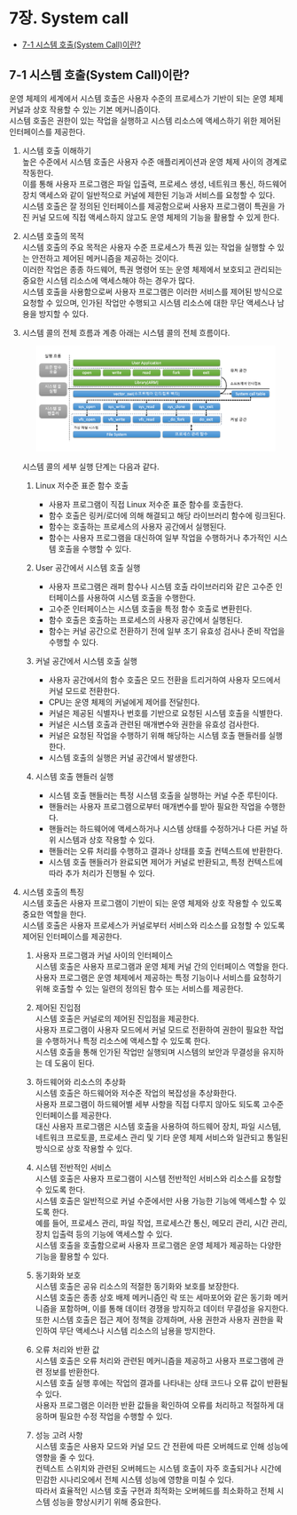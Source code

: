 # 7장. System call

  * [7-1 시스템 호출(System Call)이란?](#7-1-시스템-호출system-call이란)

## 7-1 시스템 호출(System Call)이란?
  운영 체제의 세계에서 시스템 호출은 사용자 수준의 프로세스가 기반이 되는 운영 체제 커널과 상호 작용할 수 있는 기본 메커니즘이다.  
  시스템 호출은 권한이 있는 작업을 실행하고 시스템 리소스에 액세스하기 위한 제어된 인터페이스를 제공한다.

  1. 시스템 호출 이해하기  
      높은 수준에서 시스템 호출은 사용자 수준 애플리케이션과 운영 체제 사이의 경계로 작동한다.  
      이를 통해 사용자 프로그램은 파일 입출력, 프로세스 생성, 네트워크 통신, 하드웨어 장치 액세스와 같이 일반적으로 커널에 제한된 기능과 서비스를 요청할 수 있다.  
      시스템 호출은 잘 정의된 인터페이스를 제공함으로써 사용자 프로그램이 특권을 가진 커널 모드에 직접 액세스하지 않고도 운영 체제의 기능을 활용할 수 있게 한다.

  2. 시스템 호출의 목적  
      시스템 호출의 주요 목적은 사용자 수준 프로세스가 특권 있는 작업을 실행할 수 있는 안전하고 제어된 메커니즘을 제공하는 것이다.  
      이러한 작업은 종종 하드웨어, 특권 명령어 또는 운영 체제에서 보호되고 관리되는 중요한 시스템 리소스에 액세스해야 하는 경우가 많다.  
      시스템 호출을 사용함으로써 사용자 프로그램은 이러한 서비스를 제어된 방식으로 요청할 수 있으며, 인가된 작업만 수행되고 시스템 리소스에 대한 무단 액세스나 남용을 방지할 수 있다.

  3. 시스템 콜의 전체 흐름과 계층
      아래는 시스템 콜의 전체 흐름이다.  
      <center><img src="../images/7.System_Call/System_call_flow.png" width="90%" height="90%"></center>

      시스템 콜의 세부 실행 단계는 다음과 같다.  

      1. Linux 저수준 표준 함수 호출  
          - 사용자 프로그램이 직접 Linux 저수준 표준 함수를 호출한다.
          - 함수 호출은 링커/로더에 의해 해결되고 해당 라이브러리 함수에 링크된다.
          - 함수는 호출하는 프로세스의 사용자 공간에서 실행된다.
          - 함수는 사용자 프로그램을 대신하여 일부 작업을 수행하거나 추가적인 시스템 호출을 수행할 수 있다.

      2. User 공간에서 시스템 호출 실행  
          - 사용자 프로그램은 래퍼 함수나 시스템 호출 라이브러리와 같은 고수준 인터페이스를 사용하여 시스템 호출을 수행한다.
          - 고수준 인터페이스는 시스템 호출을 특정 함수 호출로 변환힌다.
          - 함수 호출은 호출하는 프로세스의 사용자 공간에서 실행된다.
          - 함수는 커널 공간으로 전환하기 전에 일부 초기 유효성 검사나 준비 작업을 수행할 수 있다.

      3. 커널 공간에서 시스템 호출 실행  
          - 사용자 공간에서의 함수 호출은 모드 전환을 트리거하여 사용자 모드에서 커널 모드로 전환한다.
          - CPU는 운영 체제의 커널에게 제어를 전달힌다.
          - 커널은 제공된 식별자나 번호를 기반으로 요청된 시스템 호출을 식별한다.
          - 커널은 시스템 호출과 관련된 매개변수와 권한을 유효성 검사한다.
          - 커널은 요청된 작업을 수행하기 위해 해당하는 시스템 호출 핸들러를 실행한다.
          - 시스템 호출의 실행은 커널 공간에서 발생한다.

      4. 시스템 호출 핸들러 실행  
          - 시스템 호출 핸들러는 특정 시스템 호출을 실행하는 커널 수준 루틴이다.
          - 핸들러는 사용자 프로그램으로부터 매개변수를 받아 필요한 작업을 수행한다.
          - 핸들러는 하드웨어에 액세스하거나 시스템 상태를 수정하거나 다른 커널 하위 시스템과 상호 작용할 수 있다.
          - 핸들러는 오류 처리를 수행하고 결과나 상태를 호출 컨텍스트에 반환한다.
          - 시스템 호출 핸들러가 완료되면 제어가 커널로 반환되고, 특정 컨텍스트에 따라 추가 처리가 진행될 수 있다.

  4. 시스템 호출의 특징  
      시스템 호출은 사용자 프로그램이 기반이 되는 운영 체제와 상호 작용할 수 있도록 중요한 역할을 한다.  
      시스템 호출은 사용자 프로세스가 커널로부터 서비스와 리소스를 요청할 수 있도록 제어된 인터페이스를 제공한다.

      1. 사용자 프로그램과 커널 사이의 인터페이스  
          시스템 호출은 사용자 프로그램과 운영 체제 커널 간의 인터페이스 역할을 한다.  
          사용자 프로그램은 운영 체제에서 제공하는 특정 기능이나 서비스를 요청하기 위해 호출할 수 있는 일련의 정의된 함수 또는 서비스를 제공한다.

      2. 제어된 진입점  
          시스템 호출은 커널로의 제어된 진입점을 제공한다.  
          사용자 프로그램이 사용자 모드에서 커널 모드로 전환하여 권한이 필요한 작업을 수행하거나 특정 리소스에 액세스할 수 있도록 한다.  
          시스템 호출을 통해 인가된 작업만 실행되며 시스템의 보안과 무결성을 유지하는 데 도움이 된다.

      3. 하드웨어와 리소스의 추상화  
          시스템 호출은 하드웨어와 저수준 작업의 복잡성을 추상화한다.  
          사용자 프로그램이 하드웨어별 세부 사항을 직접 다루지 않아도 되도록 고수준 인터페이스를 제공한다.  
          대신 사용자 프로그램은 시스템 호출을 사용하여 하드웨어 장치, 파일 시스템, 네트워크 프로토콜, 프로세스 관리 및 기타 운영 체제 서비스와 일관되고 통일된 방식으로 상호 작용할 수 있다.

      4. 시스템 전반적인 서비스  
          시스템 호출은 사용자 프로그램이 시스템 전반적인 서비스와 리소스를 요청할 수 있도록 한다.  
          시스템 호출은 일반적으로 커널 수준에서만 사용 가능한 기능에 액세스할 수 있도록 한다.  
          예를 들어, 프로세스 관리, 파일 작업, 프로세스간 통신, 메모리 관리, 시간 관리, 장치 입출력 등의 기능에 액세스할 수 있다.  
          시스템 호출을 호출함으로써 사용자 프로그램은 운영 체제가 제공하는 다양한 기능을 활용할 수 있다.

      5. 동기화와 보호  
          시스템 호출은 공유 리소스의 적절한 동기화와 보호를 보장한다.  
          시스템 호출은 종종 상호 배제 메커니즘인 락 또는 세마포어와 같은 동기화 메커니즘을 포함하며, 이를 통해 데이터 경쟁을 방지하고 데이터 무결성을 유지한다.  
          또한 시스템 호출은 접근 제어 정책을 강제하며, 사용 권한과 사용자 권한을 확인하여 무단 액세스나 시스템 리소스의 남용을 방지한다.

      6. 오류 처리와 반환 값  
          시스템 호출은 오류 처리와 관련된 메커니즘을 제공하고 사용자 프로그램에 관련 정보를 반환한다.  
          시스템 호출 실행 후에는 작업의 결과를 나타내는 상태 코드나 오류 값이 반환될 수 있다.  
          사용자 프로그램은 이러한 반환 값들을 확인하여 오류를 처리하고 적절하게 대응하며 필요한 수정 작업을 수행할 수 있다.

      7. 성능 고려 사항  
          시스템 호출은 사용자 모드와 커널 모드 간 전환에 따른 오버헤드로 인해 성능에 영향을 줄 수 있다.  
          컨텍스트 스위치와 관련된 오버헤드는 시스템 호출이 자주 호출되거나 시간에 민감한 시나리오에서 전체 시스템 성능에 영향을 미칠 수 있다.  
          따라서 효율적인 시스템 호출 구현과 최적화는 오버헤드를 최소화하고 전체 시스템 성능을 향상시키기 위해 중요한다.
